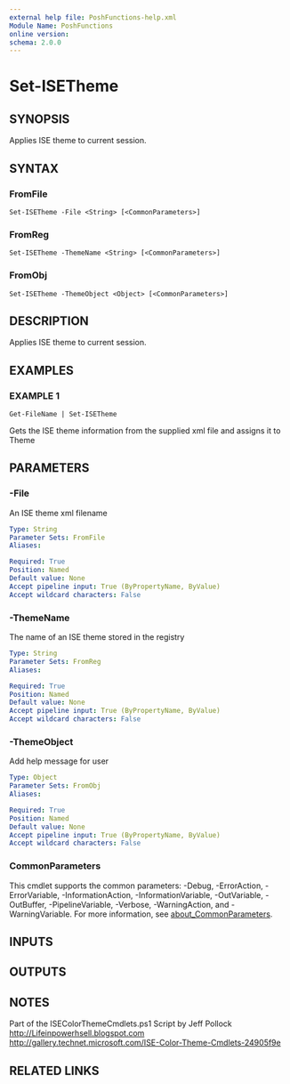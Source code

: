 ```yaml
---
external help file: PoshFunctions-help.xml
Module Name: PoshFunctions
online version:
schema: 2.0.0
---
```


# Set-ISETheme

## SYNOPSIS
Applies ISE theme to current session.

## SYNTAX

### FromFile
```
Set-ISETheme -File <String> [<CommonParameters>]
```

### FromReg
```
Set-ISETheme -ThemeName <String> [<CommonParameters>]
```

### FromObj
```
Set-ISETheme -ThemeObject <Object> [<CommonParameters>]
```

## DESCRIPTION
Applies ISE theme to current session.

## EXAMPLES

### EXAMPLE 1
```
Get-FileName | Set-ISETheme
```

Gets the ISE theme information from the supplied xml file and assigns it to Theme

## PARAMETERS

### -File
An ISE theme xml filename

```yaml
Type: String
Parameter Sets: FromFile
Aliases:

Required: True
Position: Named
Default value: None
Accept pipeline input: True (ByPropertyName, ByValue)
Accept wildcard characters: False
```

### -ThemeName
The name of an ISE theme stored in the registry

```yaml
Type: String
Parameter Sets: FromReg
Aliases:

Required: True
Position: Named
Default value: None
Accept pipeline input: True (ByPropertyName, ByValue)
Accept wildcard characters: False
```

### -ThemeObject
Add help message for user

```yaml
Type: Object
Parameter Sets: FromObj
Aliases:

Required: True
Position: Named
Default value: None
Accept pipeline input: True (ByPropertyName, ByValue)
Accept wildcard characters: False
```

### CommonParameters
This cmdlet supports the common parameters: -Debug, -ErrorAction, -ErrorVariable, -InformationAction, -InformationVariable, -OutVariable, -OutBuffer, -PipelineVariable, -Verbose, -WarningAction, and -WarningVariable. For more information, see [about_CommonParameters](http://go.microsoft.com/fwlink/?LinkID=113216).

## INPUTS

## OUTPUTS

## NOTES
Part of the ISEColorThemeCmdlets.ps1 Script by Jeff Pollock
http://Lifeinpowerhsell.blogspot.com
http://gallery.technet.microsoft.com/ISE-Color-Theme-Cmdlets-24905f9e

## RELATED LINKS
